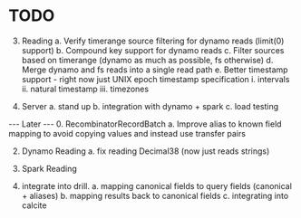 # TODO

3. Reading
  a. Verify timerange source filtering for dynamo reads (limit(0) support)
  b. Compound key support for dynamo reads
  c. Filter sources based on timerange (dynamo as much as possible, fs otherwise)
  d. Merge dynamo and fs reads into a single read path
  e. Better timestamp support - right now just UNIX epoch timestamp specification
    i. intervals
    ii. natural timestamp
    iii. timezones

3. Server
  a. stand up
  b. integration with dynamo + spark
  c. load testing

--- Later ---
0. RecombinatorRecordBatch
 a. Improve alias to known field mapping to avoid copying values and instead use transfer pairs

2. Dynamo Reading
 a. fix reading Decimal38 (now just reads strings)

1. Spark Reading
  0. integrate into drill.
  a. mapping canonical fields to query fields (canonical + aliases)
  b. mapping results back to canonical fields
  c. integrating into calcite
